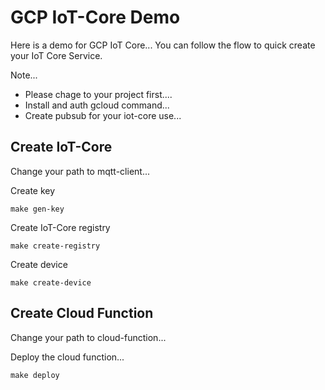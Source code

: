 # GCP IoT-Core Demo

Here is a demo for GCP IoT Core... You can follow the flow to quick create your IoT Core Service.

Note... 
* Please chage to your project first....
* Install and auth gcloud command...
* Create pubsub for your iot-core use...

## Create IoT-Core

Change your path to mqtt-client...

Create key

```
make gen-key
```

Create IoT-Core registry

```
make create-registry
```

Create device

```
make create-device
```

## Create Cloud Function

Change your path to cloud-function...

Deploy the cloud function...

```
make deploy
```

